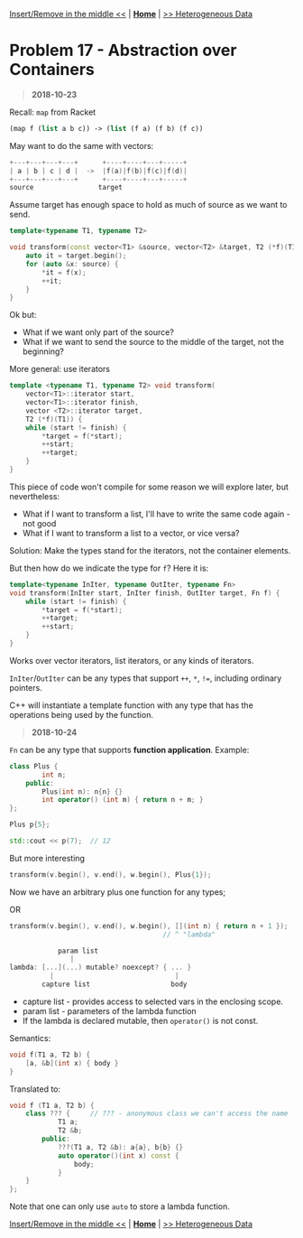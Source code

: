 [Insert/Remove in the middle <<](./problem_16.md) | [**Home**](../README.md) | [>> Heterogeneous Data](./problem_18.md)

# Problem 17 - Abstraction over Containers

> **2018-10-23**

Recall: `map` from Racket

```scheme
(map f (list a b c)) -> (list (f a) (f b) (f c))
```

May want to do the same with vectors:

```C
+---+---+---+---+      +----+----+---+-----+
| a | b | c | d |  ->  |f(a)|f(b)|f(c)|f(d)|
+---+---+---+---+      +----+----+---+-----+
source                target
```

Assume target has enough space to hold as much of source as we want to send.

```C++
template<typename T1, typename T2>

void transform(const vector<T1> &source, vector<T2> &target, T2 (*f)(T1)) {
    auto it = target.begin();
    for (auto &x: source) {
        *it = f(x);
        ++it;
    }
}
```

Ok but:

- What if we want only part of the source?
- What if we want to send the source to the middle of the target, not the beginning?

More general: use iterators

```C++
template <typename T1, typename T2> void transform(
    vector<T1>::iterator start,
    vector<T1>::iterator finish,
    vector <T2>::iterator target,
    T2 (*f)(T1)) {
    while (start != finish) {
        *target = f(*start);
        ++start;
        ++target;
    }
}
```

This piece of code won't compile for some reason we will explore later, but nevertheless:

- What if I want to transform a list, I'll have to write the same code again - not good
- What if I want to transform a list to a vector, or vice versa?

Solution: Make the types stand for the iterators, not the container elements.

But then how do we indicate the type for `f`? Here it is:

```C++
template<typename InIter, typename OutIter, typename Fn>
void transform(InIter start, InIter finish, OutIter target, Fn f) {
    while (start != finish) {
        *target = f(*start);
        ++target;
        ++start;
    }
}
```

Works over vector iterators, list iterators, or any kinds of iterators.

`InIter`/`OutIter` can be any types that support `++`, `*`, `!=`, including ordinary pointers.

C++ will instantiate a template function with any type that has the operations being used by the function.

> **2018-10-24**

`Fn` can be any type that supports **function application**. Example:

```C++
class Plus {
        int n;
    public:
        Plus(int n): n{n} {}
        int operator() (int m) { return n + m; }
};

Plus p{5};

std::cout << p(7);  // 12
```

But more interesting

```C++
transform(v.begin(), v.end(), w.begin(), Plus{1});
```

Now we have an arbitrary plus one function for any types;

OR

```C++
transform(v.begin(), v.end(), w.begin(), [](int n) { return n + 1 });
                                      // ^ "lambda"
```

```C
            param list
               |
lambda: [...](...) mutable? noexcept? { ... }
          |                              |
        capture list                    body
```

- capture list - provides access to selected vars in the enclosing scope.
- param list - parameters of the lambda function
- If the lambda is declared mutable, then `operator()` is not const.

Semantics:

```C++
void f(T1 a, T2 b) {
    [a, &b](int x) { body }
}
```

Translated to:

```C++
void f (T1 a, T2 b) {
    class ??? {     // ??? - anonymous class we can't access the name
            T1 a;
            T2 &b;
        public:
            ???(T1 a, T2 &b): a{a}, b{b} {}
            auto operator()(int x) const {
                body;
            }
    }
};
```

Note that one can only use `auto` to store a lambda function.

[Insert/Remove in the middle <<](./problem_16.md) | [**Home**](../README.md) | [>> Heterogeneous Data](./problem_18.md)
